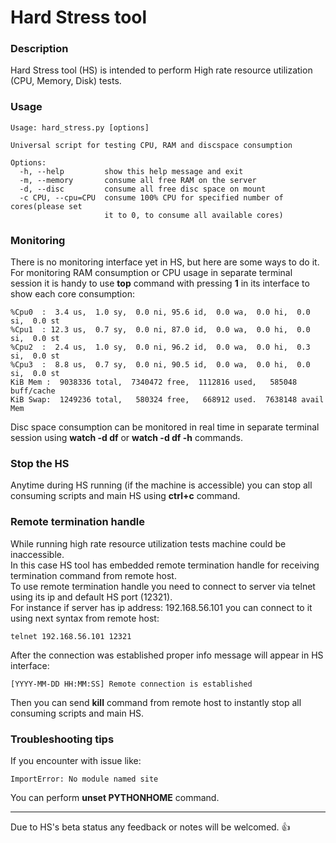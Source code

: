 # Hard Stress tool

### Description
Hard Stress tool (HS) is intended to perform High rate resource utilization (CPU, Memory, Disk) tests.

### Usage

```
Usage: hard_stress.py [options]

Universal script for testing CPU, RAM and discspace consumption

Options:
  -h, --help         show this help message and exit
  -m, --memory       consume all free RAM on the server
  -d, --disc         consume all free disc space on mount
  -c CPU, --cpu=CPU  consume 100% CPU for specified number of cores(please set
                     it to 0, to consume all available cores)
```


### Monitoring
There is no monitoring interface yet in HS, but here are some ways to do it.  
For monitoring RAM consumption or CPU usage in separate terminal session it is handy to use **top** command with pressing **1** in its interface to show each core consumption:

    %Cpu0  :  3.4 us,  1.0 sy,  0.0 ni, 95.6 id,  0.0 wa,  0.0 hi,  0.0 si,  0.0 st
    %Cpu1  : 12.3 us,  0.7 sy,  0.0 ni, 87.0 id,  0.0 wa,  0.0 hi,  0.0 si,  0.0 st
    %Cpu2  :  2.4 us,  1.0 sy,  0.0 ni, 96.2 id,  0.0 wa,  0.0 hi,  0.3 si,  0.0 st
    %Cpu3  :  8.8 us,  0.7 sy,  0.0 ni, 90.5 id,  0.0 wa,  0.0 hi,  0.0 si,  0.0 st
    KiB Mem :  9038336 total,  7340472 free,  1112816 used,   585048 buff/cache
    KiB Swap:  1249236 total,   580324 free,   668912 used.  7638148 avail Mem

Disc space consumption can be monitored in real time in separate terminal session using **watch -d df** or **watch -d df -h** commands.

### Stop the HS
Anytime during HS running (if the machine is accessible) you can stop all consuming scripts and main HS using **ctrl+c** command.

### Remote termination handle
While running high rate resource utilization tests machine could be inaccessible.  
In this case HS tool has embedded remote termination handle for receiving termination command from remote host.  
To use remote termination handle you need to connect to server via telnet using its ip and default HS port (12321).  
For instance if server has ip address: 192.168.56.101 you can connect to it using next syntax from remote host:

    telnet 192.168.56.101 12321

After the connection was established proper info message will appear in HS interface: 

    [YYYY-MM-DD HH:MM:SS] Remote connection is established

Then you can send **kill** command from remote host to instantly stop all consuming scripts and main HS. 

### Troubleshooting tips
If you encounter with issue like: 

    ImportError: No module named site
    
You can perform **unset PYTHONHOME** command.

--------------------------------------------------------------------
Due to HS's beta status any feedback or notes will be welcomed. :+1:
